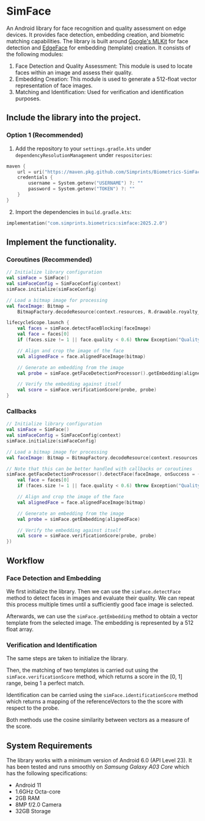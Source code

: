 # SimFace

An Android library for face recognition and quality assessment on edge devices.
It provides face detection, embedding creation, and biometric matching capabilities.
The library is built around [Google's MLKit](https://developers.google.com/ml-kit/vision/face-detection) for face
detection and [EdgeFace](https://github.com/otroshi/edgeface) for embedding (template) creation. It consists of the following modules:

1. Face Detection and Quality Assessment: This module is used to locate faces within an image and assess their quality.
2. Embedding Creation: This module is used to generate a 512-float vector representation of face images.
3. Matching and Identification: Used for verification and identification purposes.

## Include the library into the project.

### Option 1 (Recommended)

1. Add the repository to your ```settings.gradle.kts``` under ```dependencyResolutionManagement``` under ```respositories```:

```kotlin
maven {
    url = uri("https://maven.pkg.github.com/Simprints/Biometrics-SimFace")
    credentials {
        username = System.getenv("USERNAME") ?: ""
        password = System.getenv("TOKEN") ?: ""
    }
}
```

2. Import the dependencies in ```build.gradle.kts```:

```kotlin
implementation("com.simprints.biometrics:simface:2025.2.0")
```

## Implement the functionality.

### Coroutines (Recommended)

```kotlin
// Initialize library configuration
val simFace = SimFace()
val simFaceConfig = SimFaceConfig(context)
simFace.initialize(simFaceConfig)

// Load a bitmap image for processing
val faceImage: Bitmap =
    BitmapFactory.decodeResource(context.resources, R.drawable.royalty_free_good_face)

lifecycleScope.launch {
    val faces = simFace.detectFaceBlocking(faceImage)
    val face = faces[0]
    if (faces.size != 1 || face.quality < 0.6) throw Exception("Quality not sufficient")

    // Align and crop the image of the face
    val alignedFace = face.alignedFaceImage(bitmap)

    // Generate an embedding from the image
    val probe = simFace.getFaceDetectionProcessor().getEmbedding(alignedFace)

    // Verify the embedding against itself
    val score = simFace.verificationScore(probe, probe)
}
```

### Callbacks

```kotlin
// Initialize library configuration
val simFace = SimFace()
val simFaceConfig = SimFaceConfig(context)
simFace.initialize(simFaceConfig)

// Load a bitmap image for processing
val faceImage: Bitmap = BitmapFactory.decodeResource(context.resources, R.drawable.royalty_free_good_face)

// Note that this can be better handled with callbacks or coroutines
simFace.getFaceDetectionProcessor().detectFace(faceImage, onSuccess = { faces ->
    val face = faces[0]
    if (faces.size != 1 || face.quality < 0.6) throw Exception("Quality not sufficient")

    // Align and crop the image of the face
    val alignedFace = face.alignedFaceImage(bitmap)

    // Generate an embedding from the image
    val probe = simFace.getEmbedding(alignedFace)

    // Verify the embedding against itself
    val score = simFace.verificationScore(probe, probe)
})
```

## Workflow

### Face Detection and Embedding

We first initialize the library. Then we can use the
```simFace.detectFace``` method to detect faces in images and evaluate their quality.
We can repeat this process multiple times until a sufficiently good face image is selected.

Afterwards, we can use the ```simFace.getEmbedding``` method to obtain a vector template
from the selected image. The embedding is represented by a 512 float array.

### Verification and Identification

The same steps are taken to initialize the library.

Then, the matching of two templates is carried out using the ```simFace.verificationScore``` method,
which returns a score in the [0, 1] range, being 1 a perfect match.

Identification can be carried using the ```simFace.identificationScore``` method which returns a mapping of the
referenceVectors to the the score with respect to the probe.

Both methods use the cosine similarity between vectors as a measure of the score.

## System Requirements

The library works with a minimum version of Android 6.0 (API Level 23). It has been tested and runs
smoothly on *Samsung Galaxy A03 Core* which has the following specifications:

- Android 11
- 1.6GHz Octa-core
- 2GB RAM
- 8MP f/2.0 Camera
- 32GB Storage



